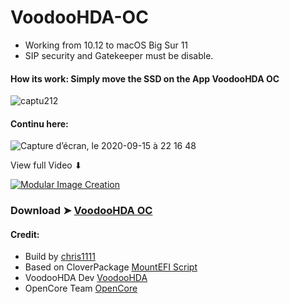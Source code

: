 # VoodooHDA-OC
- Working from 10.12 to macOS Big Sur 11
- SIP security and Gatekeeper must be disable.

#### How its work: Simply move the SSD on the App VoodooHDA OC
![captu212](https://user-images.githubusercontent.com/6248794/93341720-7251bc80-f7fc-11ea-9c87-313144853a26.png)

#### Continu here:
![Capture d’écran, le 2020-09-15 à 22 16 48](https://user-images.githubusercontent.com/6248794/93284775-5a008400-f7a1-11ea-941d-10e53cf73a17.png)


View full Video ⬇︎

[![Modular Image Creation](https://i.ibb.co/K5bFrB5/VIDEO.png)](https://youtu.be/JVJDNjK_-9w)


### Download  ➤ [VoodooHDA OC](https://github.com/chris1111/VoodooHDA-OC/releases/tag/V1)


#### Credit:
- Build by [chris1111](https://github.com/chris1111/)
- Based on CloverPackage [MountEFI Script](https://sourceforge.net/projects/cloverefiboot/)
- VoodooHDA Dev [VoodooHDA](https://sourceforge.net/p/voodoohda/code/HEAD/tree/)
- OpenCore Team [OpenCore](https://github.com/acidanthera/OpenCorePkg)


